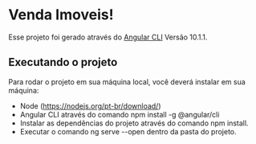 # Venda Imoveis!

Esse projeto foi gerado através do [Angular CLI](https://github.com/angular/angular-cli) Versão 10.1.1.

## Executando o projeto

Para rodar o projeto em sua máquina local, você deverá instalar em sua máquina:
- Node (https://nodejs.org/pt-br/download/)
- Angular CLI através do comando npm install -g @angular/cli
- Instalar as dependências do projeto através do comando npm install.
- Executar o comando ng serve --open dentro da pasta do projeto.
